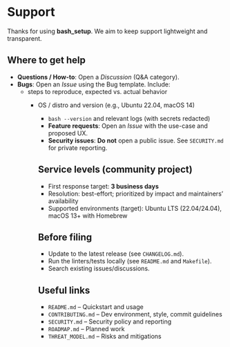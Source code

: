 # Support

Thanks for using **bash_setup**. We aim to keep support lightweight and transparent.

## Where to get help
- **Questions / How-to**: Open a *Discussion* (Q&A category).
- **Bugs**: Open an *Issue* using the Bug template. Include:
  - steps to reproduce, expected vs. actual behavior
    - OS / distro and version (e.g., Ubuntu 22.04, macOS 14)
      - `bash --version` and relevant logs (with secrets redacted)
      - **Feature requests**: Open an *Issue* with the use-case and proposed UX.
      - **Security issues**: **Do not** open a public issue. See `SECURITY.md` for private reporting.

      ## Service levels (community project)
      - First response target: **3 business days**
      - Resolution: best-effort; prioritized by impact and maintainers’ availability
      - Supported environments (target): Ubuntu LTS (22.04/24.04), macOS 13+ with Homebrew

      ## Before filing
      - Update to the latest release (see `CHANGELOG.md`).
      - Run the linters/tests locally (see `README.md` and `Makefile`).
      - Search existing issues/discussions.

      ## Useful links
      - `README.md` – Quickstart and usage
      - `CONTRIBUTING.md` – Dev environment, style, commit guidelines
      - `SECURITY.md` – Security policy and reporting
      - `ROADMAP.md` – Planned work
      - `THREAT_MODEL.md` – Risks and mitigations


